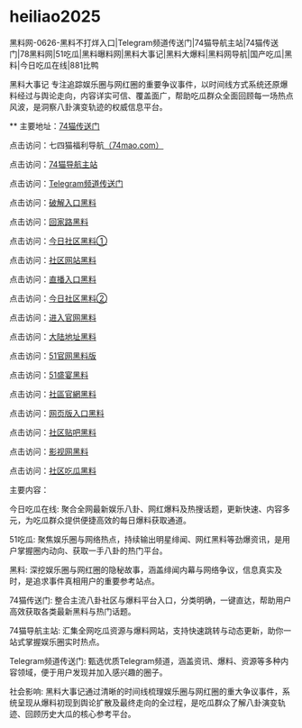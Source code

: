 # heiliao2025
黑料网-0626-黑料不打烊入口|Telegram频道传送门|74猫导航主站|74猫传送门|78黑料网|51吃瓜|黑料曝料网|黑料大事记|黑料大爆料|黑料网导航|国产吃瓜|黑料|今日吃瓜在线|881比鸭

黑料大事记 专注追踪娱乐圈与网红圈的重要争议事件，以时间线方式系统还原爆料经过与舆论走向，内容详实可信、覆盖面广，帮助吃瓜群众全面回顾每一场热点风波，是洞察八卦演变轨迹的权威信息平台。

** 主要地址：<a href="https://74mao.com/">74猫传送门</a>

点击访问：七四猫福利导航<a href="https://74mao.com/">（74mao.com）</a>

点击访问：<a href="https://74mao.com/">74猫导航主站</a>

点击访问：<a href="https://74mao.com/">Telegram频道传送门</a>

点击访问：<a href="https://hj-1035.pages.dev/">破解入口黑料</a>  

点击访问：<a href="https://hj-1036.pages.dev/">回家路黑料</a>  

点击访问：<a href="https://hj-1037.pages.dev/">今日社区黑料①</a>  

点击访问：<a href="https://hj-1038.pages.dev/">社区网站黑料</a>  

点击访问：<a href="https://hj-1039.pages.dev/">直播入口黑料</a>  

点击访问：<a href="https://hj-1040.pages.dev/">今日社区黑料②</a>  

点击访问：<a href="https://hj-1041.pages.dev/">进入官网黑料</a>  

点击访问：<a href="https://hj-1042.pages.dev/">大陆地址黑料</a>  

点击访问：<a href="https://hj-1282.pages.dev/">51官网黑料版</a>  

点击访问：<a href="https://hj-1295.pages.dev/">51盛宴黑料</a>  

点击访问：<a href="https://hj-1030.pages.dev/">社區官網黑料</a>  

点击访问：<a href="https://hj-1031.pages.dev/">网页版入口黑料</a>  

点击访问：<a href="https://hj-1032.pages.dev/">社区贴吧黑料</a>  

点击访问：<a href="https://hj-1033.pages.dev/">影视网黑料</a>  

点击访问：<a href="https://hj-1034.pages.dev/">社区吃瓜黑料</a>  

主要内容：

今日吃瓜在线: 聚合全网最新娱乐八卦、网红爆料及热搜话题，更新快速、内容多元，为吃瓜群众提供便捷高效的每日爆料获取通道。

51吃瓜: 聚焦娱乐圈与网络热点，持续输出明星绯闻、网红黑料等劲爆资讯，是用户掌握圈内动向、获取一手八卦的热门平台。

黑料: 深挖娱乐圈与网红圈的隐秘故事，涵盖绯闻内幕与网络争议，信息真实及时，是追求事件真相用户的重要参考站点。

74猫传送门: 整合主流八卦社区与爆料平台入口，分类明确，一键直达，帮助用户高效获取各类最新黑料与热门话题。

74猫导航主站: 汇集全网吃瓜资源与爆料网站，支持快速跳转与动态更新，助你一站式掌握娱乐圈实时热点。

Telegram频道传送门: 甄选优质Telegram频道，涵盖资讯、爆料、资源等多种内容领域，便于用户发现并加入感兴趣的圈子。

社会影响:
黑料大事记通过清晰的时间线梳理娱乐圈与网红圈的重大争议事件，系统呈现从爆料初现到舆论扩散及最终走向的全过程，是吃瓜群众了解八卦演变轨迹、回顾历史大瓜的核心参考平台。

<span style="display:none;">[Canonical link](）</span>
